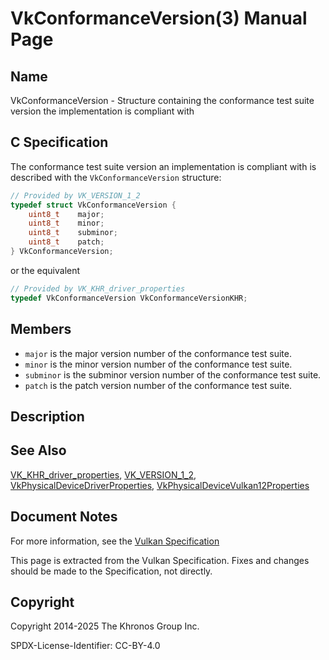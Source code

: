 # VkConformanceVersion(3) Manual Page

## Name

VkConformanceVersion - Structure containing the conformance test suite version the implementation is compliant with



## [](#_c_specification)C Specification

The conformance test suite version an implementation is compliant with is described with the `VkConformanceVersion` structure:

```c++
// Provided by VK_VERSION_1_2
typedef struct VkConformanceVersion {
    uint8_t    major;
    uint8_t    minor;
    uint8_t    subminor;
    uint8_t    patch;
} VkConformanceVersion;
```

or the equivalent

```c++
// Provided by VK_KHR_driver_properties
typedef VkConformanceVersion VkConformanceVersionKHR;
```

## [](#_members)Members

- `major` is the major version number of the conformance test suite.
- `minor` is the minor version number of the conformance test suite.
- `subminor` is the subminor version number of the conformance test suite.
- `patch` is the patch version number of the conformance test suite.

## [](#_description)Description

## [](#_see_also)See Also

[VK\_KHR\_driver\_properties](https://registry.khronos.org/vulkan/specs/latest/man/html/VK_KHR_driver_properties.html), [VK\_VERSION\_1\_2](https://registry.khronos.org/vulkan/specs/latest/man/html/VK_VERSION_1_2.html), [VkPhysicalDeviceDriverProperties](https://registry.khronos.org/vulkan/specs/latest/man/html/VkPhysicalDeviceDriverProperties.html), [VkPhysicalDeviceVulkan12Properties](https://registry.khronos.org/vulkan/specs/latest/man/html/VkPhysicalDeviceVulkan12Properties.html)

## [](#_document_notes)Document Notes

For more information, see the [Vulkan Specification](https://registry.khronos.org/vulkan/specs/latest/html/vkspec.html#VkConformanceVersion)

This page is extracted from the Vulkan Specification. Fixes and changes should be made to the Specification, not directly.

## [](#_copyright)Copyright

Copyright 2014-2025 The Khronos Group Inc.

SPDX-License-Identifier: CC-BY-4.0
